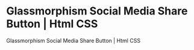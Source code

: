 # Glassmorphism Social Media Share Button | Html CSS
 Glassmorphism Social Media Share Button | Html CSS
